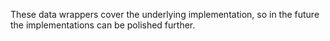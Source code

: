 These data wrappers cover the underlying implementation, so in the future
the implementations can be polished further.


